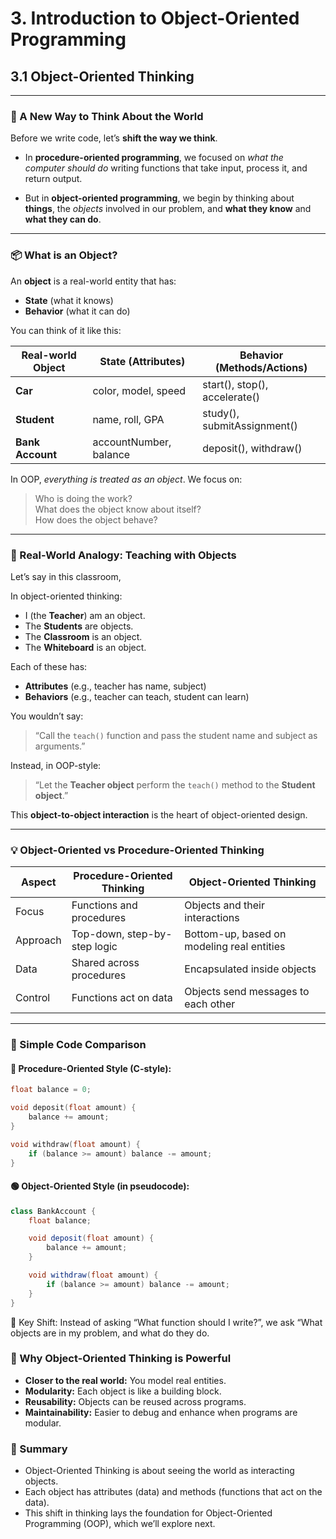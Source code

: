 # 3. Introduction to Object-Oriented Programming

## 3.1 Object-Oriented Thinking

---

### 🧠 A New Way to Think About the World

Before we write code, let’s **shift the way we think**.

- In **procedure-oriented programming**, we focused on *what the computer should do* writing functions that take input, process it, and return output.

- But in **object-oriented programming**, we begin by thinking about **things**, the *objects* involved in our problem, and **what they know** and **what they can do**.

---

### 📦 What is an Object?

An **object** is a real-world entity that has:

- **State** (what it knows)
- **Behavior** (what it can do)

You can think of it like this:

| Real-world Object | State (Attributes) | Behavior (Methods/Actions) |
|-------------------|--------------------|-----------------------------|
| **Car**           | color, model, speed | start(), stop(), accelerate() |
| **Student**       | name, roll, GPA     | study(), submitAssignment()  |
| **Bank Account**  | accountNumber, balance | deposit(), withdraw()      |

In OOP, *everything is treated as an object*. We focus on:

> Who is doing the work?  
> What does the object know about itself?  
> How does the object behave?

---

### 🎯 Real-World Analogy: Teaching with Objects

Let’s say in this classroom,

In object-oriented thinking:

- I (the **Teacher**) am an object.
- The **Students** are objects.
- The **Classroom** is an object.
- The **Whiteboard** is an object.

Each of these has:

- **Attributes** (e.g., teacher has name, subject)
- **Behaviors** (e.g., teacher can teach, student can learn)

You wouldn’t say:
> “Call the `teach()` function and pass the student name and subject as arguments.”

Instead, in OOP-style:
> “Let the **Teacher object** perform the `teach()` method to the **Student object**.”

This **object-to-object interaction** is the heart of object-oriented design.

---

### 💡 Object-Oriented vs Procedure-Oriented Thinking

| Aspect | Procedure-Oriented Thinking | Object-Oriented Thinking |
|--------|-----------------------------|--------------------------|
| Focus  | Functions and procedures     | Objects and their interactions |
| Approach | Top-down, step-by-step logic | Bottom-up, based on modeling real entities |
| Data | Shared across procedures | Encapsulated inside objects |
| Control | Functions act on data | Objects send messages to each other |

---

### 🔧 Simple Code Comparison

#### 🔵 Procedure-Oriented Style (C-style):

```c
float balance = 0;

void deposit(float amount) {
    balance += amount;
}

void withdraw(float amount) {
    if (balance >= amount) balance -= amount;
}
```
#### 🟢 Object-Oriented Style (in pseudocode):
```java
class BankAccount {
    float balance;

    void deposit(float amount) {
        balance += amount;
    }

    void withdraw(float amount) {
        if (balance >= amount) balance -= amount;
    }
}
```
🧠 Key Shift: Instead of asking “What function should I write?”, we ask “What objects are in my problem, and what do they do.

### 🧰 Why Object-Oriented Thinking is Powerful
- **Closer to the real world:** You model real entities.
- **Modularity:** Each object is like a building block.
- **Reusability:** Objects can be reused across programs.
- **Maintainability:** Easier to debug and enhance when programs are modular.

### 🏁 Summary
- Object-Oriented Thinking is about seeing the world as interacting objects.
- Each object has attributes (data) and methods (functions that act on the data).
- This shift in thinking lays the foundation for Object-Oriented Programming (OOP), which we’ll explore next.

